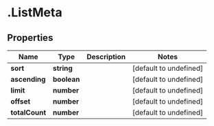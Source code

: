 # .ListMeta

## Properties

Name | Type | Description | Notes
------------ | ------------- | ------------- | -------------
**sort** | **string** |  | [default to undefined]
**ascending** | **boolean** |  | [default to undefined]
**limit** | **number** |  | [default to undefined]
**offset** | **number** |  | [default to undefined]
**totalCount** | **number** |  | [default to undefined]

